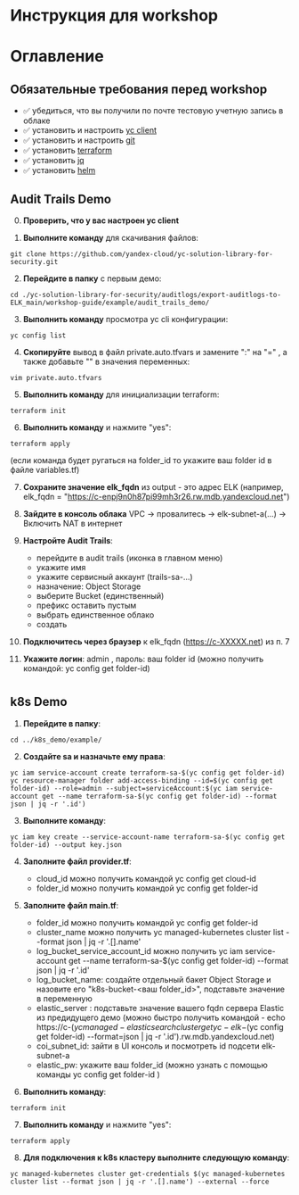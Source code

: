 # Инструкция для workshop 

# Оглавление


## Обязательные требования перед workshop
- :white_check_mark: убедиться, что вы получили по почте тестовую учетную запись в облаке
- :white_check_mark: установить и настроить [yc client](https://cloud.yandex.ru/docs/cli/quickstart)
- :white_check_mark: установить и настроить [git](https://git-scm.com/book/ru/v2/Введение-Установка-Git)
- :white_check_mark: установить [terraform](https://www.terraform.io/downloads.html)
- :white_check_mark: установить [jq](https://macappstore.org/jq/)
- :white_check_mark: установить [helm](https://helm.sh/docs/intro/install/)

## Audit Trails Demo

0. **Проверить, что у вас настроен yc client**

1. **Выполните команду** для скачивания файлов:
```
git clone https://github.com/yandex-cloud/yc-solution-library-for-security.git
``` 

2. **Перейдите в папку** c первым демо:
```
cd ./yc-solution-library-for-security/auditlogs/export-auditlogs-to-ELK_main/workshop-guide/example/audit_trails_demo/ 
``` 

3. **Выполнить команду** просмотра yc cli конфигурации:
```
yc config list
``` 

4. **Скопируйте** вывод в файл private.auto.tfvars и замените ":" на "=" , а также добавьте "" в значения переменных:
```
vim private.auto.tfvars
``` 

5. **Выполнить команду** для инициализации terraform:
```
terraform init
``` 

6. **Выполнить команду** и нажмите "yes":
```
terraform apply
``` 
(если команда будет ругаться на folder_id то укажите ваш folder id в файле variables.tf)

7. **Сохраните значение elk_fqdn** из output - это адрес ELK (например, elk_fqdn = "https://c-enpj9n0h87pi99mh3r26.rw.mdb.yandexcloud.net")

8. **Зайдите в консоль облака** VPC -> провалитесь -> elk-subnet-a(...) -> Включить NAT в интернет

9. **Настройте Audit Trails**:
    - перейдите в audit trails (иконка в главном меню)
    - укажите имя
    - укажите сервисный аккаунт (trails-sa-...)
    - назначение: Object Storage
    - выберите Bucket (единственный)
    - префикс оставить пустым 
    - выбрать единственное облако
    - создать

10. **Подключитесь через браузер** к elk_fqdn (https://c-XXXXX.net) из п. 7

11. **Укажите логин**: admin , пароль: ваш folder id (можно получить командой: yc config get folder-id)

#

## k8s Demo

1. **Перейдите в папку**:
```
cd ../k8s_demo/example/
``` 

2. **Создайте sa и назначьте ему права**:
```
yc iam service-account create terraform-sa-$(yc config get folder-id)
yc resource-manager folder add-access-binding --id=$(yc config get folder-id) --role=admin --subject=serviceAccount:$(yc iam service-account get --name terraform-sa-$(yc config get folder-id) --format json | jq -r '.id')
``` 

3. **Выполните команду**:
```
yc iam key create --service-account-name terraform-sa-$(yc config get folder-id) --output key.json
``` 

4. **Заполните файл provider.tf**:
    - cloud_id можно получить командой yc config get cloud-id  
    - folder_id можно получить командой yc config get folder-id  

5. **Заполните файл main.tf**:
    - folder_id можно получить командой yc config get folder-id 
    - cluster_name можно получить yc managed-kubernetes cluster list --format json | jq -r '.[].name'
    - log_bucket_service_account_id можно получить yc iam service-account get --name terraform-sa-$(yc config get folder-id) --format json | jq -r '.id' 
    - log_bucket_name: создайте отдельный бакет Object Storage и назовите его "k8s-bucket-<ваш folder_id>", подставьте значение в переменную
    - elastic_server : подставьте значение вашего fqdn сервера Elastic из предидущего демо (можно быстро получить командой - echo https://c-$(yc managed-elasticsearch cluster get yc-elk-$(yc config get folder-id) --format=json | jq -r '.id').rw.mdb.yandexcloud.net)
    - coi_subnet_id: зайти в UI консоль и посмотреть id подсети elk-subnet-a
    - elastic_pw: укажите ваш folder_id (можно узнать с помощью команды yc config get folder-id )

6. **Выполнить команду**:
```
terraform init
``` 

7. **Выполнить команду** и нажмите "yes":
```
terraform apply
``` 

8. **Для подключения к k8s кластеру выполните следующую команду**:
```
yc managed-kubernetes cluster get-credentials $(yc managed-kubernetes cluster list --format json | jq -r '.[].name') --external --force 
``` 

